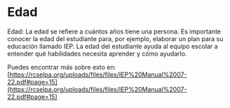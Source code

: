 # Edad
Edad: La edad se refiere a cuántos años tiene una persona. Es importante conocer la edad del estudiante para, por ejemplo, elaborar un plan para su educación llamado IEP. La edad del estudiante ayuda al equipo escolar a entender qué habilidades necesita aprender y cómo ayudarlo.

Puedes encontrar más sobre esto en: [https://rcselpa.org/uploads/files/files/IEP%20Manual%2007-22.pdf#page=15](https://rcselpa.org/uploads/files/files/IEP%20Manual%2007-22.pdf#page=15)
